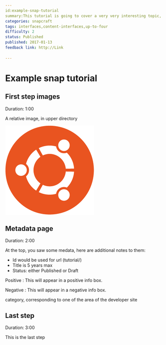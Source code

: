 ```yaml
---
id:example-snap-tutorial
summary:This tutorial is going to cover a very very interesting topic, but the summary have to stay under 26 words
categories: snapcraft
tags: interfaces,content-interfaces,up-to-four
difficulty: 2
status: Published
published: 2017-01-13
feedback link: http://Link

---
```


# Example snap tutorial

## First step images
Duration: 1:00

A relative image, in upper directory

![My alternative text for ../bar.png](../bar.png)

## Metadata page
Duration: 2:00

At the top, you saw some medata, here are additional notes to them:
* Id would be used for url (tutorial/<id>)
* Title is 5 years max
* Status: either Published or Draft

Positive
: This will appear in a positive info box.

Negative
: This will appear in a negative info box.

category, corresponding to one of the area of the developer site

## Last step
Duration: 3:00

This is the last step
